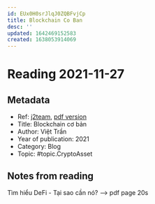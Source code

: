 ```yaml
---
id: EUx0H0srJlqJ0ZQBFvjCp
title: Blockchain Co Ban
desc: ''
updated: 1642469152583
created: 1638053914069
---
```

# Reading 2021-11-27

## Metadata

- Ref: [j2team](https://www.facebook.com/groups/j2team.community/permalink/1715076758824437/), [pdf version](https://app.box.com/s/c83dxlec2svs8k3dfqottmtdiinaaset)
- Title: Blockchain cơ bản
- Author: Việt Trần
- Year of publication: 2021
- Category: Blog
- Topic: #topic.CryptoAsset

## Notes from reading

Tìm hiểu DeFi - Tại sao cần nó?
--> pdf page 20s
